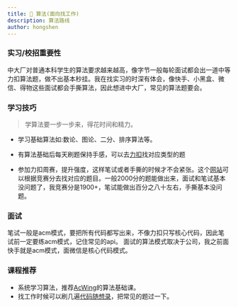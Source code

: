 ```yaml
---
title: 🔶 算法(面向找工作)
description: 算法路线
author: hongshen
---
```


### 实习/校招重要性
中大厂对普通本科学生的算法要求越来越高，像字节一般每轮面试都会出一道中等力扣算法题，做不出基本秒挂。我在找实习的时深有体会，像快手、小黑盒、微信、得物这些面试都会手撕算法，因此想进中大厂，常见的算法题要会。

### 学习技巧

>学算法要一步一步来，得花时间和精力。

+ 学习基础算法如:数论、图论、二分、排序算法等。

+ 有算法基础后每天刷题保持手感，可以去[力扣](https://leetcode-cn.com/)找对应类型的题 
  
+ 参加力扣周赛，提升强度，这样笔试或者手撕的时候才不会紧张。这个[网站](https://zerotrac.github.io/leetcode_problem_rating/#/)可以根据竞赛分去找对应的题目。一般2000分的题能做出来，面试和笔试基本没问题了，我竞赛分是1900+，笔试能做出百分之八十左右，手撕基本没问题。


### 面试
笔试一般是acm模式，要把所有代码都写出来，不像力扣只写核心代码，因此笔试前一定要练acm模式，记住常见的api。
面试的算法模式取决于公司，我之前面快手就是acm模式，面微信是核心代码模式。


### 课程推荐
+ 系统学习算法，推荐[AcWing](https://www.acwing.com/)的算法基础课。
+ 找工作时候可以刷几遍[代码随想录](https://www.programmercarl.com/)，把常见的题过一下。



